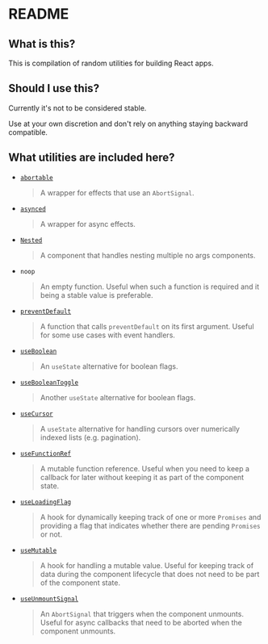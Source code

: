 # README

## What is this?

This is compilation of random utilities for building React apps.

## Should I use this?

Currently it's not to be considered stable.

Use at your own discretion and don't rely on anything staying backward compatible.

## What utilities are included here?

* [`abortable`](docs/abortable.md)

  > A wrapper for effects that use an `AbortSignal`.

* [`asynced`](docs/asynced.md)

  > A wrapper for async effects.

* [`Nested`](docs/Nested.md)

  > A component that handles nesting multiple no args components.

* `noop`

  > An empty function. Useful when such a function is required and it being a stable value is preferable.

* [`preventDefault`](docs/preventDefault.md)

  > A function that calls `preventDefault` on its first argument. Useful for some use cases with event handlers.

* [`useBoolean`](docs/useBoolean.md)

  > An `useState` alternative for boolean flags.

* [`useBooleanToggle`](docs/useBooleanToggle.md)

  > Another `useState` alternative for boolean flags.

* [`useCursor`](docs/useCursor.md)

  > A `useState` alternative for handling cursors over numerically indexed lists (e.g. pagination).

* [`useFunctionRef`](docs/useFunctionRef.md)

  > A mutable function reference. Useful when you need to keep a callback for later without keeping it as part of the component state.

* [`useLoadingFlag`](docs/useLoadingFlag.md)

  > A hook for dynamically keeping track of one or more `Promises` and providing a flag that indicates whether there are pending `Promises` or not.

* [`useMutable`](docs/useMutable.md)

  > A hook for handling a mutable value. Useful for keeping track of data during the component lifecycle that does not need to be part of the component state.

* [`useUnmountSignal`](docs/useUnmountSignal.md)

  > An `AbortSignal` that triggers when the component unmounts. Useful for async callbacks that need to be aborted when the component unmounts.
